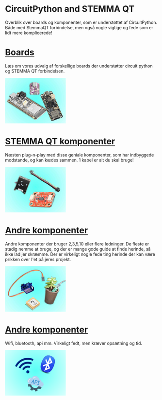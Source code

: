 # CircuitPython and STEMMA QT
Overblik over boards og komponenter, som er understøttet af CircuitPython. Både med StemmaQT forbindelse, men også nogle vigtige og fede som er lidt mere komplicerede!
# [Boards](boards)

Læs om vores udvalg af forskellige boards der understøtter circuit python og STEMMA QT forbindelsen.

<a href="boards"><img src="boards.jpg" alt="Boards" style="cursor:pointer;" width="200"></a>



# [STEMMA QT komponenter](stemmaqt)
Næsten plug-n-play med disse geniale komponenter, som har indbyggede modstande, og kan kædes sammen. 1 kabel er alt du skal bruge!

<a href="stemmaqt"><img src="stemmaqt.jpg" alt="Boards" style="cursor:pointer;" width="200"></a>

# [Andre komponenter](other)
Andre komponenter der bruger 2,3,5,10 eller flere ledninger. De fleste er stadig nemme at bruge, og der er mange gode guide at finde herinde, så ikke lad jer skræmme. Der er virkeligt nogle fede ting herinde der kan være prikken over I'et på jeres projekt.

<a href="other"><img src="other.jpg" alt="Boards" style="cursor:pointer;" width="200"></a>

# [Andre komponenter](advanced)
Wifi, bluetooth, api mm. Virkeligt fedt, men kræver opsætning og tid.

<a href="advanced"><img src="advanced.png" alt="advanced" style="cursor:pointer;" width="200"></a>
